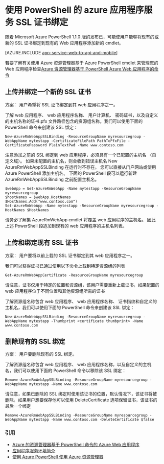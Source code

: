<properties
    pageTitle="使用 PowerShell 的 SSL 证书绑定"
    description="了解如何将 SSL 证书绑定到您使用 PowerShell 的 web 应用程序。"
    services="app-service\web"
    documentationCenter=""
    authors="ahmedelnably"
    manager="stefsch"
    editor=""/>

<tags
    ms.service="app-service-web"
    ms.workload="web"
    ms.tgt_pltfrm="na"
    ms.devlang="na"
    ms.topic="article"
    ms.date="01/13/2016"
    ms.author="ahmedelnably"/>

# <a name="azure-app-service-ssl-certificate-binding-using-powershell"></a>使用 PowerShell 的 azure 应用程序服务 SSL 证书绑定 #

随着 Microsoft Azure PowerShell 1.1.0 版的发布已，可能使用户能够将现有的或新的 SSL 证书绑定到现有的 Web 应用程序添加新的 cmdlet。

[AZURE.INCLUDE [app-service-web-to-api-and-mobile](../../includes/app-service-web-to-api-and-mobile.md)] 

若要了解有关使用 Azure 资源管理器基于 Azure PowerShell cmdlet 来管理您的 Web 应用程序检查[Azure 资源管理器基于 PowerShell Azure Web 应用程序的命令](app-service-web-app-azure-resource-manager-powershell.md)

## <a name="uploading-and-binding-a-new-ssl-certificate"></a>上传并绑定一个新的 SSL 证书 ##

方案︰ 用户希望将 SSL 证书绑定到其 web 应用程序之一。

了解 web 应用程序、 web 应用程序名称、 用户计算机、 密码证书，以及自定义的主机名称的证书.pfx 文件路径包含的资源组名称，我们可以使用下面的 PowerShell 命令来创建该 SSL 绑定︰

    New-AzureRmWebAppSSLBinding -ResourceGroupName myresourcegroup -WebAppName mytestapp -CertificateFilePath PathToPfxFile -CertificatePassword PlainTextPwd -Name www.contoso.com

注意添加之前的 SSL 绑定到 web 应用程序，必须具有一个已配置的主机名 （自定义域）。 如果未配置的主机名，则会收到错误主机名 New AzureRmWebAppSSLBinding 在运行时不存在。 您可以直接从门户网站或使用 Azure PowerShell 添加主机名。 下面的 PowerShell 段可以运行新建 AzureRmWebAppSSLBinding 之前配置主机名。   
  
    $webApp = Get-AzureRmWebApp -Name mytestapp -ResourceGroupName myresourcegroup  
    $hostNames = $webApp.HostNames  
    $HostNames.Add("www.contoso.com")  
    Set-AzureRmWebApp -Name mytestapp -ResourceGroupName myresourcegroup -HostNames $HostNames   
  
请务必了解集 AzureRmWebApp cmdlet 将覆盖 web 应用程序的主机名。 因此上述 PowerShell 段追加到现有的 web 应用程序的主机名列表。  

## <a name="uploading-and-binding-an-existing-ssl-certificate"></a>上传和绑定现有 SSL 证书 ##

方案︰ 用户要将以前上载的 SSL 证书绑定到其 web 应用程序之一。

我们可以获得证书已通过使用以下命令上载到特定资源组的列表

    Get-AzureRmWebAppCertificate -ResourceGroupName myresourcegroup

请注意，证书仅用于特定的位置和资源组，该用户需要重新上载证书，如果配置的 web 应用程序位于不同位置和其他资源组所需的证书 

了解资源组名称包含 web 应用程序、 web 应用程序名称、 证书指纹和自定义的主机名，我们可以使用下面的 PowerShell 命令来创建该 SSL 绑定︰

    New-AzureRmWebAppSSLBinding -ResourceGroupName myresourcegroup -WebAppName mytestapp -Thumbprint <certificate thumbprint> -Name www.contoso.com

## <a name="deleting-an-existing-ssl-binding"></a>删除现有的 SSL 绑定  ##

方案︰ 用户要删除现有的 SSL 绑定。

了解资源组名称包含 web 应用程序、 web 应用程序名称，以及自定义的主机名，我们可以使用下面的 PowerShell 命令以移除该 SSL 绑定︰

    Remove-AzureRmWebAppSSLBinding -ResourceGroupName myresourcegroup -WebAppName mytestapp -Name www.contoso.com

请注意，如果已删除的 SSL 绑定时使用该证书的位置，默认情况下，该证书将被删除，如果用户想要保存他可以使用 DeleteCertificate 选项保留证书，该证书的最后一个绑定

    Remove-AzureRmWebAppSSLBinding -ResourceGroupName myresourcegroup -WebAppName mytestapp -Name www.contoso.com -DeleteCertificate $false

### <a name="references"></a>引用 ###
- [Azure 的资源管理器基于 PowerShell 命令的 Azure Web 应用程序](app-service-web-app-azure-resource-manager-powershell.md)
- [应用程序服务环境简介](app-service-app-service-environment-intro.md)
- [使用 Azure PowerShell 使用 Azure 资源管理器](../powershell-azure-resource-manager.md)
